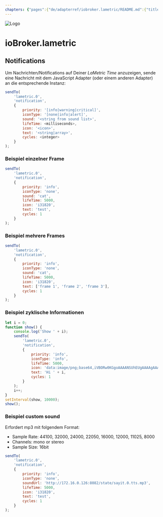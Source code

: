 ```yaml
---
chapters: {"pages":{"de/adapterref/iobroker.lametric/README.md":{"title":{"de":"ioBroker.lametric"},"content":"de/adapterref/iobroker.lametric/README.md"},"de/adapterref/iobroker.lametric/apps.md":{"title":{"de":"ioBroker.lametric"},"content":"de/adapterref/iobroker.lametric/apps.md"},"de/adapterref/iobroker.lametric/my-data-diy.md":{"title":{"de":"ioBroker.lametric"},"content":"de/adapterref/iobroker.lametric/my-data-diy.md"},"de/adapterref/iobroker.lametric/notifications.md":{"title":{"de":"ioBroker.lametric"},"content":"de/adapterref/iobroker.lametric/notifications.md"},"de/adapterref/iobroker.lametric/blockly.md":{"title":{"de":"ioBroker.lametric"},"content":"de/adapterref/iobroker.lametric/blockly.md"}}}
---
```

![Logo](../../admin/lametric.png)

# ioBroker.lametric

## Notifications

Um Nachrichten/Notifications auf Deiner *LaMetric Time* anzuzeigen, sende eine Nachricht mit dem JavaScript Adapter (oder einem anderen Adapter) an die entsprechende Instanz:

```JavaScript
sendTo(
    'lametric.0',
    'notification',
    {
        priority: '[info|warning|critical]',
        iconType: '[none|info|alert]',
        sound: '<string from sound list>',
        lifeTime: <milliseconds>,
        icon: '<icon>',
        text: '<string|array>',
        cycles: <integer>
    }
);
```

### Beispiel einzelner Frame

```JavaScript
sendTo(
    'lametric.0',
    'notification',
    {
        priority: 'info',
        iconType: 'none',
        sound: 'cat',
        lifeTime: 5000,
        icon: 'i31820',
        text: 'test',
        cycles: 1
    }
);
```

### Beispiel mehrere Frames

```JavaScript
sendTo(
    'lametric.0',
    'notification',
    {
        priority: 'info',
        iconType: 'none',
        sound: 'cat',
        lifeTime: 5000,
        icon: 'i31820',
        text: ['frame 1', 'frame 2', 'frame 3'],
        cycles: 1
    }
);
```

### Beispiel zyklische Informationen

```JavaScript
let i = 0;
function show() {
    console.log('Show ' + i);
    sendTo(
        'lametric.0',
        'notification',
        {
            priority: 'info',
            iconType: 'info',
            lifeTime: 5000,
            icon: 'data:image/png;base64,iVBORw0KGgoAAAANSUhEUgAAAAgAAAAICAIAAABLbSncAAAAAXNSR0IArs4c6QAAAARnQU1BAACxjwv8YQUAAAAJcEhZcwAADsMAAA7DAcdvqGQAAAAYdEVYdFNvZnR3YXJlAHBhaW50Lm5ldCA0LjEuNWRHWFIAAAAySURBVBhXY4AAYdcKk1lngCSUDwHIfAQbzgLqgDCgIqRLwFkQCYQoBAD5EATl4wQMDADhuxQzaDgX0gAAAABJRU5ErkJggg==',
            text: 'Hi ' + i,
            cycles: 1
        }
    );
    i++;
}
setInterval(show, 10000);
show();
```

### Beispiel custom sound

Erfordert mp3 mit folgendem Format:

- Sample Rate: 44100, 32000, 24000, 22050, 16000, 12000, 11025, 8000
- Channels: mono or stereo
- Sample Size: 16bit

```JavaScript
sendTo(
    'lametric.0',
    'notification',
    {
        priority: 'info',
        iconType: 'none',
        soundUrl: 'http://172.16.0.126:8082/state/sayit.0.tts.mp3',
        lifeTime: 5000,
        icon: 'i31820',
        text: 'test',
        cycles: 1
    }
);
```